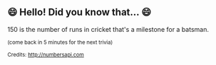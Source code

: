 ## 😄 Hello! Did you know that... 😄
150 is the number of runs in cricket that's a milestone for a batsman.

<sup>(come back in 5 minutes for the next trivia)</sup>


<sup>Credits: http://numbersapi.com</sup>
